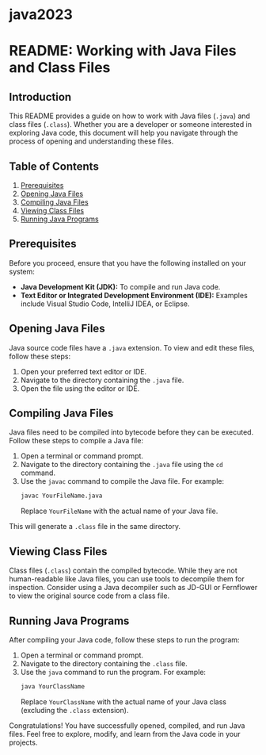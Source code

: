 # java2023
# README: Working with Java Files and Class Files

## Introduction

This README provides a guide on how to work with Java files (`.java`) and class files (`.class`). Whether you are a developer or someone interested in exploring Java code, this document will help you navigate through the process of opening and understanding these files.

## Table of Contents

1. [Prerequisites](#prerequisites)
2. [Opening Java Files](#opening-java-files)
3. [Compiling Java Files](#compiling-java-files)
4. [Viewing Class Files](#viewing-class-files)
5. [Running Java Programs](#running-java-programs)

## Prerequisites

Before you proceed, ensure that you have the following installed on your system:

- **Java Development Kit (JDK):** To compile and run Java code.
- **Text Editor or Integrated Development Environment (IDE):** Examples include Visual Studio Code, IntelliJ IDEA, or Eclipse.

## Opening Java Files

Java source code files have a `.java` extension. To view and edit these files, follow these steps:

1. Open your preferred text editor or IDE.
2. Navigate to the directory containing the `.java` file.
3. Open the file using the editor or IDE.

## Compiling Java Files

Java files need to be compiled into bytecode before they can be executed. Follow these steps to compile a Java file:

1. Open a terminal or command prompt.
2. Navigate to the directory containing the `.java` file using the `cd` command.
3. Use the `javac` command to compile the Java file. For example:
    ```bash
    javac YourFileName.java
    ```
   Replace `YourFileName` with the actual name of your Java file.

This will generate a `.class` file in the same directory.

## Viewing Class Files

Class files (`.class`) contain the compiled bytecode. While they are not human-readable like Java files, you can use tools to decompile them for inspection. Consider using a Java decompiler such as JD-GUI or Fernflower to view the original source code from a class file.

## Running Java Programs

After compiling your Java code, follow these steps to run the program:

1. Open a terminal or command prompt.
2. Navigate to the directory containing the `.class` file.
3. Use the `java` command to run the program. For example:
    ```bash
    java YourClassName
    ```
   Replace `YourClassName` with the actual name of your Java class (excluding the `.class` extension).

Congratulations! You have successfully opened, compiled, and run Java files. Feel free to explore, modify, and learn from the Java code in your projects.
